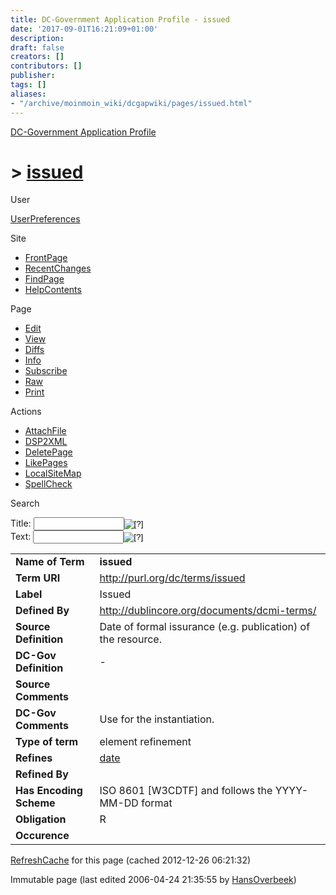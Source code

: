 ```yaml
---
title: DC-Government Application Profile - issued
date: '2017-09-01T16:21:09+01:00'
description: 
draft: false
creators: []
contributors: []
publisher: 
tags: []
aliases:
- "/archive/moinmoin_wiki/dcgapwiki/pages/issued.html"
---
```


 [DC-Government Application Profile](http://dublincore.org/dcgapwiki/FrontPage)

# > [issued](http://dublincore.org/dcgapwiki/issued?action=fullsearch&value=issued&literal=1&case=1&context=40 "Click here to do a full-text search for this title")

User

 [UserPreferences](http://dublincore.org/dcgapwiki/UserPreferences)

Site

- [FrontPage](http://dublincore.org/dcgapwiki/FrontPage)
- [RecentChanges](http://dublincore.org/dcgapwiki/RecentChanges)
- [FindPage](http://dublincore.org/dcgapwiki/FindPage)
- [HelpContents](http://dublincore.org/dcgapwiki/HelpContents)

Page

- [Edit](http://dublincore.org/dcgapwiki/issued?action=edit "Edit")
- [View](http://dublincore.org/dcgapwiki/issued "View")
- [Diffs](http://dublincore.org/dcgapwiki/issued?action=diff "Diffs")
- [Info](http://dublincore.org/dcgapwiki/issued?action=info "Info")
- [Subscribe](http://dublincore.org/dcgapwiki/issued?action=subscribe "Subscribe")
- [Raw](http://dublincore.org/dcgapwiki/issued?action=raw "Raw")
- [Print](http://dublincore.org/dcgapwiki/issued?action=print "Print")

Actions

- [AttachFile](http://dublincore.org/dcgapwiki/issued?action=AttachFile)
- [DSP2XML](http://dublincore.org/dcgapwiki/issued?action=DSP2XML)
- [DeletePage](http://dublincore.org/dcgapwiki/issued?action=DeletePage)
- [LikePages](http://dublincore.org/dcgapwiki/issued?action=LikePages)
- [LocalSiteMap](http://dublincore.org/dcgapwiki/issued?action=LocalSiteMap)
- [SpellCheck](http://dublincore.org/dcgapwiki/issued?action=SpellCheck)

Search

<form method="POST" action="/dcgapwiki/issued">
<p>
<input name="action" value="inlinesearch" type="hidden">
<input name="context" value="40" type="hidden">
Title: <input name="text_title" size="15" maxlength="50" type="text"><input src="issued_files/moin-search.png" name="button_title" alt="[?]" type="image"><br>Text: <input name="text_full" size="15" maxlength="50" type="text"><input src="issued_files/moin-search.png" name="button_full" alt="[?]" type="image">
</p>
</form>

<table>
  <tbody>
    <tr>
      <td>
        <strong>Name of Term</strong>
      </td>
      <td>
        <strong>issued</strong>
      </td>
    </tr>
    <tr>
      <td>
        <strong>Term URI</strong>
      </td>
      <td>
        <a href="http://purl.org/dc/terms/issued">http://purl.org/dc/terms/issued</a>
      </td>
    </tr>
    <tr>
      <td>
        <strong>Label</strong>
      </td>
      <td>
        Issued</td>
    </tr>
    <tr>
      <td>
        <strong>Defined By</strong>
      </td>
      <td>
        <a href="http://dublincore.org/documents/dcmi-terms/">http://dublincore.org/documents/dcmi-terms/</a>
      </td>
    </tr>
    <tr>
      <td>
        <strong>Source Definition</strong>
      </td>
      <td>
        Date of formal issurance (e.g. publication) of the resource.</td>
    </tr>
    <tr>
      <td>
        <strong>DC-Gov Definition</strong>
      </td>
      <td>
        -</td>
    </tr>
    <tr>
      <td>
        <strong>Source Comments</strong>
      </td>
      <td colspan="2" align="center">
      </td>
    </tr>
    <tr>
      <td>
        <strong>DC-Gov Comments</strong>
      </td>
      <td>
        Use for the instantiation.</td>
    </tr>
    <tr>
      <td>
        <strong>Type of term</strong>
      </td>
      <td>
        element refinement</td>
    </tr>
    <tr>
      <td>
        <strong>Refines</strong>
      </td>
      <td>
        <a href="http://dublincore.org/dcgapwiki/date">date</a>
      </td>
    </tr>
    <tr>
      <td>
        <strong>Refined By</strong>
      </td>
      <td colspan="2" align="center">
      </td>
    </tr>
    <tr>
      <td>
        <strong>Has Encoding Scheme</strong>
      </td>
      <td>
        ISO 8601 [W3CDTF] and follows the YYYY-MM-DD format</td>
    </tr>
    <tr>
      <td>
        <strong>Obligation</strong>
      </td>
      <td>
        R</td>
    </tr>
    <tr>
      <td>
        <strong>Occurence</strong>
      </td>
      <td colspan="2" align="center">
      </td>
    </tr>
  </tbody>
</table>


 [RefreshCache](http://dublincore.org/dcgapwiki/issued?action=refresh&arena=Page.py&key=issued.text_html) for this page (cached 2012-12-26 06:21:32)  

Immutable page (last edited 2006-04-24 21:35:55 by [HansOverbeek](http://dublincore.org/dcgapwiki/HansOverbeek))

